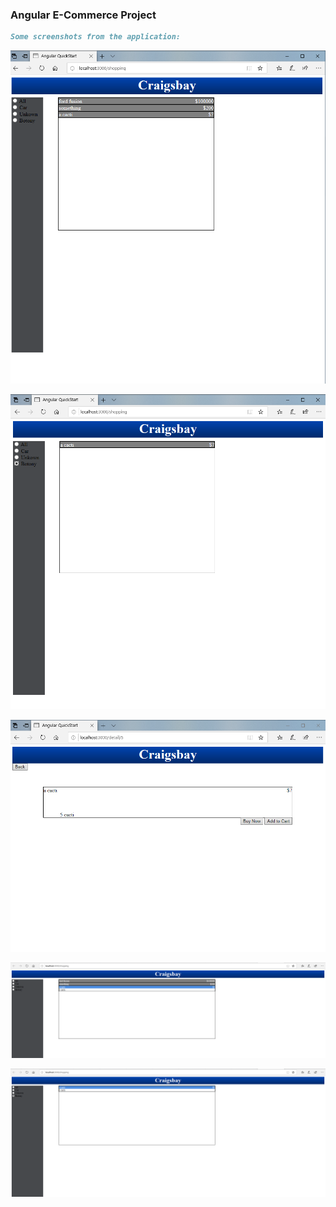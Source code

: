 ### Angular E-Commerce Project

```markdown
Some screenshots from the application:
```
![](portfolio1-pics/portfolio3phomepage.PNG)

![](portfolio1-pics/portfolio3p2singleitem.PNG)

![](portfolio1-pics/portfolio3p3purchase.PNG)

![](portfolio1-pics/portfolio3p4mouseover.PNG)

![](portfolio1-pics/portfolio3p5sortedmouseover.PNG)
